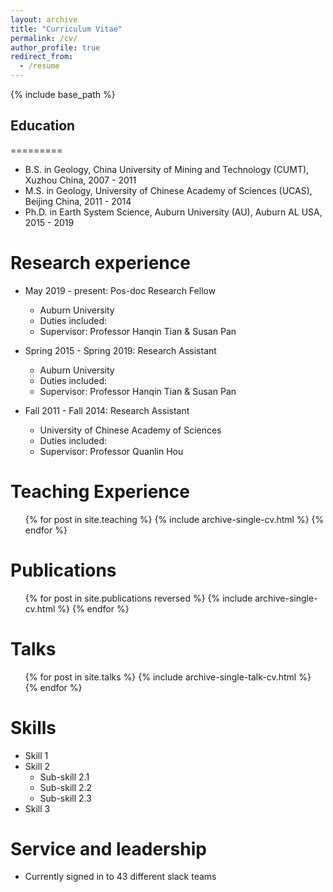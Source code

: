 ```yaml
---
layout: archive
title: "Curriculum Vitae"
permalink: /cv/
author_profile: true
redirect_from:
  - /resume
---
```


{% include base_path %}

## Education
=========
* B.S. in Geology, China University of Mining and Technology (CUMT), Xuzhou China, 2007 - 2011
* M.S. in Geology, University of Chinese Academy of Sciences (UCAS), Beijing China, 2011 - 2014
* Ph.D. in Earth System Science, Auburn University (AU), Auburn AL USA, 2015 - 2019

Research experience
===============
* May 2019 - present: Pos-doc Research Fellow
  * Auburn University
  * Duties included: 
  * Supervisor: Professor Hanqin Tian & Susan Pan
  
* Spring 2015 - Spring 2019: Research Assistant
  * Auburn University
  * Duties included: 
  * Supervisor: Professor Hanqin Tian & Susan Pan

* Fall 2011 - Fall 2014: Research Assistant
  * University of Chinese Academy of Sciences
  * Duties included: 
  * Supervisor: Professor Quanlin Hou
  
Teaching Experience
========
  <ul>{% for post in site.teaching %}
    {% include archive-single-cv.html %}
  {% endfor %}</ul>

Publications
============
  <ul>{% for post in site.publications reversed %}
    {% include archive-single-cv.html %}
  {% endfor %}</ul>
  
Talks
=====
  <ul>{% for post in site.talks %}
    {% include archive-single-talk-cv.html %}
  {% endfor %}</ul>

Skills
======
* Skill 1
* Skill 2
  * Sub-skill 2.1
  * Sub-skill 2.2
  * Sub-skill 2.3
* Skill 3
  
Service and leadership
======================
* Currently signed in to 43 different slack teams
